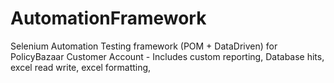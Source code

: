 # AutomationFramework
Selenium Automation Testing framework (POM + DataDriven) for PolicyBazaar Customer Account - Includes custom reporting, Database hits, excel read write, excel formatting, 
